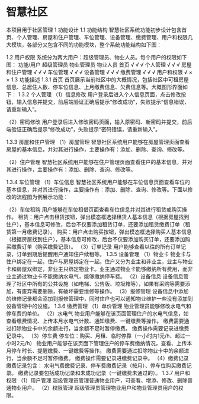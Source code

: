 # 智慧社区

本项目用于社区管理
1	功能设计
1.1	功能结构
智慧社区系统功能初步设计包含首页、个人管理、房屋和住户管理、车位管理、设备管理、缴费管理、用户和权限几大模块，各部分又包含不同的功能模块，整个系统功能结构如下图： 
 
1.2	用户权限
系统分为两大用户：超级管理员、物业人员。每个用户的权限如下图：
功能/用户	超级管理员	物业管理员	物业人员
首页	√	√	√
个人管理	√	√	√
房屋和住户管理	√	√	√
车位管理	√	√	√
设备管理	√	√	√
缴费管理	√	√	√
用户和权限	√	×	×
1.3	功能描述
1.3.1	首页
首页展示当前社区中的大概情况，包括社区中可租房屋信息、总居住人数、停车位信息、上月缴费信息、欠费信息等。大概图形界面如下：
1.3.2	个人管理
（1）信息修改
用户登录后进入个人信息页面，点击修改按钮，输入信息并提交，前后端验证正确后提示“修改成功”，失败提示“信息错误，请重新输入”。
 

（2）密码修改
用户登录后进入修改密码页面，输入原密码、新密码并提交，前后端验证正确后提示“修改成功”，失败提示“密码错误，请重新输入”。
 
1.3.3	房屋和住户管理
（1）房屋管理
智慧社区系统用户能够在房屋管理页面查看房屋的基本信息，并对其进行操作，主要操作有：添加、删除、查询、修改等。
 


（2）住户管理
智慧社区系统用户能够在住户管理页面查看住户的基本信息，并对其进行操作，主要操作有：添加、删除、查询、修改等。
 
1.3.4	车位管理
（1）车位信息
智慧社区系统用户能够在车位信息页面查看车位的基本信息，并对其进行操作，主要操作有：添加、删除、查询、修改等。下面以修改的流程图为例展示功能：
 

（2）车位租购
用户能够在车位租借页面查看车位信息并对其进行租赁或购买操作。
租赁：用户点击租赁按钮，弹出模态框选择租赁人基本信息（根据房屋找到住户），基本信息可修改，后台不仅要添加租赁订单，还要添加租赁缴费订单（租赁第一月缴费记录）。
购买：用户点击购买按钮，弹出模态框选择购买人基本信息（根据房屋找到住户），基本信息可修改，后台不仅要添加购买订单，还要添加购买缴费订单（购买缴费记录）。
（3）订单记录
用户能够查看以往的所有订单记录，订单到期后提醒用户通知住户续租等。
1.3.5	设备管理
（1）物业卡
物业卡与住户绑定在一起，住户与房屋绑定在一起。住户又分为业主和非业主，业主与物业卡和房屋双绑定，非业主只绑定物业卡。业主通过物业卡能够缴纳所有费用，而非业主通过物业卡不能缴纳水电气，能够缴纳停车费。
（2）设备信息
设备信息管理了社区中所有的公共设施（如电梯、公告版、垃圾箱等），如果有采购等需要添加，有废弃需要删除，有破坏需要维修等操作。
（3）报修管理
设备信息中添加的维修记录都会添加到报修管理中，同时住户也可以通知物业维护一些没有添加到设备管理中的设施。
1.3.6	缴费管理
（1）单价管理
物业管理员能够修改水电气和停车费的单价。
（2）水电气
物业用户能够在该页面管理住户的水电气信息，如查看缴费情况、上传本月水电气计数、通知缴费、一键缴费等操作。
缴费需要通过扣除物业卡中的余额进行，当余额不足时暂停缴费。
缴费操作需要记录进缴费记录中。
（3）停车费
停车位：购买、月租、临时停靠（一小时内1元/h、超过一小时2元/h）
物业用户能够在该页面下管理住户的停车费缴纳情况，查看、上传本月停车时长、提醒缴费、一键缴费等操作。
缴费需要通过扣除物业卡中的余额进行，当余额不足时暂停缴费。
缴费操作需要记录进缴费记录中。
（4）缴费记录
缴费记录包含：
水电气费缴费记录、停车费缴费记录（按月）、停车位购买缴费记录。
缴费记录要包括成功记录和未成功记录（一键缴费未通过的）。
1.3.7	用户和权限
（1）用户管理
超级管理员管理普通物业用户，可查看、增添、修改、删除普通物业用户。
（2）权限管理
超级管理员管理物业用户和物业管理员用户的权限。
